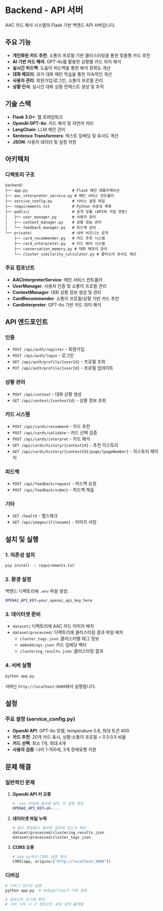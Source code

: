 # Backend - API 서버

AAC 카드 해석 시스템의 Flask 기반 백엔드 API 서버입니다.

## 주요 기능

- **개인화된 카드 추천**: 소통이 프로필 기반 클러스터링을 통한 맞춤형 카드 추천
- **AI 기반 카드 해석**: GPT-4o를 활용한 상황별 카드 의미 해석
- **실시간 피드백**: 도움이 피드백을 통한 해석 정확도 개선
- **대화 메모리**: 과거 대화 패턴 학습을 통한 지속적인 개선
- **사용자 관리**: 회원가입/로그인, 소통이 프로필 관리
- **상황 인식**: 실시간 대화 상황 컨텍스트 생성 및 추적

## 기술 스택

- **Flask 3.0+**: 웹 프레임워크
- **OpenAI GPT-4o**: 카드 해석 및 자연어 처리
- **LangChain**: LLM 체인 관리
- **Sentence Transformers**: 텍스트 임베딩 및 유사도 계산
- **JSON**: 사용자 데이터 및 설정 저장

## 아키텍처

### 디렉토리 구조

```
backend/
├── app.py                    # Flask 메인 애플리케이션
├── aac_interpreter_service.py # 메인 서비스 컨트롤러
├── service_config.py         # 서비스 설정 파일
├── requirements.txt          # Python 의존성 목록
├── public/                   # 공개 모듈 (API와 직접 연동)
│   ├── user_manager.py       # 사용자 관리
│   ├── context_manager.py    # 상황 정보 관리
│   └── feedback_manager.py   # 피드백 관리
└── private/                  # 내부 비즈니스 로직
    ├── card_recommender.py   # 카드 추천 시스템
    ├── card_interpreter.py   # 카드 해석 시스템
    ├── conversation_memory.py # 대화 메모리 관리
    └── cluster_similarity_calculator.py # 클러스터 유사도 계산
```

### 주요 컴포넌트

- **AACInterpreterService**: 메인 서비스 컨트롤러
- **UserManager**: 사용자 인증 및 소통이 프로필 관리
- **ContextManager**: 대화 상황 정보 생성 및 관리
- **CardRecommender**: 소통이 프로필/상황 기반 카드 추천
- **CardInterpreter**: GPT-4o 기반 카드 의미 해석

## API 엔드포인트

### 인증
- `POST /api/auth/register` - 회원가입
- `POST /api/auth/login` - 로그인
- `GET /api/auth/profile/{userId}` - 프로필 조회
- `PUT /api/auth/profile/{userId}` - 프로필 업데이트

### 상황 관리
- `POST /api/context` - 대화 상황 생성
- `GET /api/context/{contextId}` - 상황 정보 조회

### 카드 시스템
- `POST /api/cards/recommend` - 카드 추천
- `POST /api/cards/validate` - 카드 선택 검증
- `POST /api/cards/interpret` - 카드 해석
- `GET /api/cards/history/{contextId}` - 추천 히스토리
- `GET /api/cards/history/{contextId}/page/{pageNumber}` - 히스토리 페이지

### 피드백
- `POST /api/feedback/request` - 피드백 요청
- `POST /api/feedback/submit` - 피드백 제출

### 기타
- `GET /health` - 헬스체크
- `GET /api/images/{filename}` - 이미지 서빙

## 설치 및 실행

### 1. 의존성 설치

```bash
pip install -r requirements.txt
```

### 2. 환경 설정

백엔드 디렉토리에 `.env` 파일 생성:

```bash
OPENAI_API_KEY=your_openai_api_key_here
```

### 3. 데이터셋 준비

- `dataset/` 디렉토리에 AAC 카드 이미지 배치
- `dataset/processed/` 디렉토리에 클러스터링 결과 파일 배치
  - `cluster_tags.json`: 클러스터별 태그 정보
  - `embeddings.json`: 카드 임베딩 벡터
  - `clustering_results.json`: 클러스터링 결과

### 4. 서버 실행

```bash
python app.py
```

서버는 `http://localhost:8000`에서 실행됩니다.

## 설정

### 주요 설정 (service_config.py)

- **OpenAI API**: GPT-4o 모델, temperature 0.8, 최대 토큰 400
- **카드 추천**: 20개 카드 표시, 상황:소통이 프로필 = 0.5:0.5 비율
- **카드 선택**: 최소 1개, 최대 4개
- **사용자 검증**: 나이 1-100세, 3개 장애유형 지원

## 문제 해결

### 일반적인 문제

1. **OpenAI API 키 오류**
   ```bash
   # .env 파일에 올바른 API 키 설정 확인
   OPENAI_API_KEY=sk-...
   ```

2. **데이터셋 파일 누락**
   ```bash
   # 필수 파일들이 올바른 경로에 있는지 확인
   dataset/processed/clustering_results.json
   dataset/processed/cluster_tags.json
   ```

3. **CORS 오류**
   ```python
   # app.py에서 CORS 설정 확인
   CORS(app, origins=["http://localhost:3000"])
   ```

### 디버깅

```bash
# 디버그 모드로 실행
python app.py  # debug=True가 기본 설정

# 컴포넌트 초기화 확인
# 서버 시작 시 각 컴포넌트 로딩 상태 출력됨
```